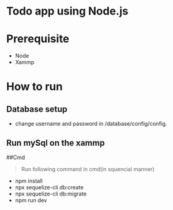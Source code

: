 # Todo app using Node.js

# Prerequisite
- Node
- Xammp


# How to run
## Database setup
- change username and password in /database/config/config.
## Run mySql on the xammp
##Cmd
> Run following command in cmd(in squencial manner)
- npm install
- npx sequelize-cli db:create
- npx sequelize-cli db:migrate
- npm run dev

